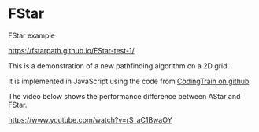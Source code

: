 # FStar

FStar example

https://fstarpath.github.io/FStar-test-1/


This is a demonstration of a new pathfinding algorithm on a 2D grid. 

It is implemented in JavaScript using the code from <a href="https://github.com/CodingTrain/AStar"> CodingTrain on github</a>.
  
The video below shows the performance difference between AStar and FStar.

https://www.youtube.com/watch?v=rS_aC1BwaOY
